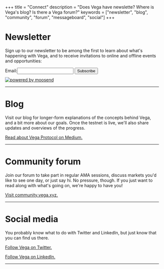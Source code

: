 +++
title = "Connect"
description = "Does Vega have newslette? Where is Vega's blog? Is there a Vega forum?"
keywords = ["newsletter", "blog", "community", "forum", "messageboard", "social"]
+++
# Newsletter
Sign up to our newsletter to be among the first to learn about what's happening with Vega, and to receive invitations to online and offline events and opportunities:
<form action="https://app.moosend.com/subscribe/593bee4b-17fe-4a01-beff-ba9c9ea8616e" method="post" id="ms-sub-form" target="_blank">
<div>
<label for="email">Email:</label><input type="email" name="ms-email" id="email" required />
<input type="submit" value="Subscribe" /><div style="margin-top: 10px;"><a href="//www.moosend.com/?utm_source=poweredby&utm_medium=forms&utm_campaign=vegaprotocol.moosend.com" target="_blank"><img alt="powered by moosend" src="//www.moosend.com/images/poweredby.png" /></a></div>
</div>
</form>


---

# Blog
Visit our blog for longer-form explanations of the concepts behind Vega, and a bit more about our goals. Once the testnet is live, we'll also share updates and overviews of the progress.

[Read about Vega Protocol on Medium.](https://medium.com/vegaprotocol)

---

# Community forum
Join our forum to take part in regular AMA sessions, discuss markets you'd like to see one day, or just say hi. No pressure, though. If you just want to read along with what's going on, we're happy to have you!

[Visit community.vega.xyz.](https://community.vega.xyz)

---

# Social media
You probably know what to do with Twitter and LinkedIn, but just know that you can find us there.

[Follow Vega on Twitter.](https://www.twitter.com/vegaprotocol)


[Follow Vega on LinkedIn.](https://www.linkedin.com/company/vega-protocol/)

---
